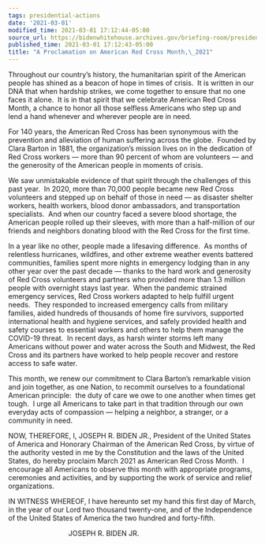 ```yaml
---
tags: presidential-actions
date: '2021-03-01'
modified_time: 2021-03-01 17:12:44-05:00
source_url: https://bidenwhitehouse.archives.gov/briefing-room/presidential-actions/2021/03/01/a-proclamation-on-american-red-cross-month-2021/
published_time: 2021-03-01 17:12:43-05:00
title: "A Proclamation on American Red Cross Month,\_2021"
---
```

 
Throughout our country’s history, the humanitarian spirit of the
American people has shined as a beacon of hope in times of crisis.  It
is written in our DNA that when hardship strikes, we come together to
ensure that no one faces it alone.  It is in that spirit that we
celebrate American Red Cross Month, a chance to honor all those selfless
Americans who step up and lend a hand whenever and wherever people are
in need.

For 140 years, the American Red Cross has been synonymous with the
prevention and alleviation of human suffering across the globe.  Founded
by Clara Barton in 1881, the organization’s mission lives on in the
dedication of Red Cross workers — more than 90 percent of whom are
volunteers — and the generosity of the American people in moments of
crisis.

We saw unmistakable evidence of that spirit through the challenges of
this past year.  In 2020, more than 70,000 people became new Red Cross
volunteers and stepped up on behalf of those in need — as disaster
shelter workers, health workers, blood donor ambassadors, and
transportation specialists.  And when our country faced a severe blood
shortage, the American people rolled up their sleeves, with more than a
half-million of our friends and neighbors donating blood with the Red
Cross for the first time.

In a year like no other, people made a lifesaving difference.  As months
of relentless hurricanes, wildfires, and other extreme weather events
battered communities, families spent more nights in emergency lodging
than in any other year over the past decade — thanks to the hard work
and generosity of Red Cross volunteers and partners who provided more
than 1.3 million people with overnight stays last year.  When the
pandemic strained emergency services, Red Cross workers adapted to help
fulfill urgent needs.  They responded to increased emergency calls from
military families, aided hundreds of thousands of home fire survivors,
supported international health and hygiene services, and safely provided
health and safety courses to essential workers and others to help them
manage the COVID-19 threat.  In recent days, as harsh winter storms left
many Americans without power and water across the South and Midwest, the
Red Cross and its partners have worked to help people recover and
restore access to safe water.

This month, we renew our commitment to Clara Barton’s remarkable vision
and join together, as one Nation, to recommit ourselves to a
foundational American principle:  the duty of care we owe to one another
when times get tough.  I urge all Americans to take part in that
tradition through our own everyday acts of compassion — helping a
neighbor, a stranger, or a community in need.

NOW, THEREFORE, I, JOSEPH R. BIDEN JR., President of the United States
of America and Honorary Chairman of the American Red Cross, by virtue of
the authority vested in me by the Constitution and the laws of the
United States, do hereby proclaim March 2021 as American Red Cross
Month.  I encourage all Americans to observe this month with appropriate
programs, ceremonies and activities, and by supporting the work of
service and relief organizations.

IN WITNESS WHEREOF, I have hereunto set my hand this first day of March,
in the year of our Lord two thousand twenty-one, and of the Independence
of the United States of America the two hundred and forty-fifth.

                               JOSEPH R. BIDEN JR.
